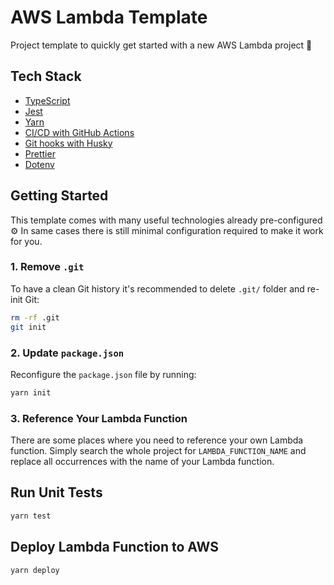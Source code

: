 # AWS Lambda Template

Project template to quickly get started with a new AWS Lambda project 🚀

## Tech Stack

- [TypeScript]()
- [Jest]()
- [Yarn]()
- [CI/CD with GitHub Actions]()
- [Git hooks with Husky]()
- [Prettier]()
- [Dotenv]()

## Getting Started

This template comes with many useful technologies already pre-configured ⚙️
In same cases there is still minimal configuration required to make it work for you.

### 1. Remove `.git`

To have a clean Git history it's recommended to delete `.git/` folder and re-init Git:

```sh
rm -rf .git
git init
```

### 2. Update `package.json`

Reconfigure the `package.json` file by running:

```sh
yarn init
```

### 3. Reference Your Lambda Function

There are some places where you need to reference your own Lambda function.
Simply search the whole project for `LAMBDA_FUNCTION_NAME` and replace all occurrences with the name of your Lambda function.

## Run Unit Tests

```sh
yarn test
```

## Deploy Lambda Function to AWS

```sh
yarn deploy
```
